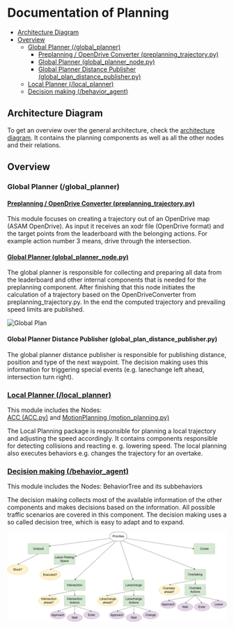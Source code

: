 # Documentation of Planning

- [Architecture Diagram](#architecture-diagram)
- [Overview](#overview)
  - [Global Planner (/global\_planner)](#global-planner-global_planner)
    - [Preplanning / OpenDrive Converter (preplanning\_trajectory.py)](#preplanning--opendrive-converter-preplanning_trajectorypy)
    - [Global Planner (global\_planner\_node.py)](#global-planner-global_planner_nodepy)
    - [Global Planner Distance Publisher (global\_plan\_distance\_publisher.py)](#global-planner-distance-publisher-global_plan_distance_publisherpy)
  - [Local Planner (/local\_planner)](#local-planner-local_planner)
  - [Decision making (/behavior\_agent)](#decision-making-behavior_agent)

## Architecture Diagram

To get an overview over the general architecture, check the [architecture diagram](../general/architecture_current.md#overview). It contains the planning components as well as all the other nodes and their relations.

## Overview

### Global Planner (/global_planner)

#### [Preplanning / OpenDrive Converter (preplanning_trajectory.py)](./Preplanning.md)

This module focuses on creating a trajectory out of
an OpenDrive map (ASAM OpenDrive). As input it receives an xodr file (OpenDrive format) and the target points
from the leaderboard with the belonging actions. For example action number 3 means, drive through the intersection.

#### [Global Planner (global_planner_node.py)](./Global_Planner.md)

The global planner is responsible for collecting and preparing all data from the leaderboard and other internal
components that is needed for the preplanning component.
After finishing that this node initiates the calculation of a trajectory based on the OpenDriveConverter
from preplanning_trajectory.py. In the end the computed trajectory and prevailing speed limits are published.

![Global Plan](../assets/Global_Plan.png)

#### Global Planner Distance Publisher (global_plan_distance_publisher.py)

The global planner distance publisher is responsible for publishing distance, position and type of the next waypoint.
The decision making uses this information for triggering special events (e.g. lanechange left ahead, intersection turn right).

### [Local Planner (/local_planner)](./Local_Planning.md)

This module includes the Nodes: \
[ACC (ACC.py)](./ACC.md) and [MotionPlanning (motion_planning.py)](./motion_planning.md)

The Local Planning package is responsible for planning a local trajectory and adjusting the speed accordingly. It contains components responsible for detecting collisions and reacting e. g. lowering speed.
The local planning also executes behaviors e.g. changes the trajectory for an overtake.

### [Decision making (/behavior_agent)](./Behavior_tree.md)

This module includes the Nodes: BehaviorTree and its subbehaviors

The decision making collects most of the available information of the other components and makes decisions based on
the information. All possible traffic scenarios are covered in this component. The decision making uses a so called
decision tree, which is easy to adapt and to expand.

![Simple Tree](../assets/planning/behaviour_tree.PNG)
